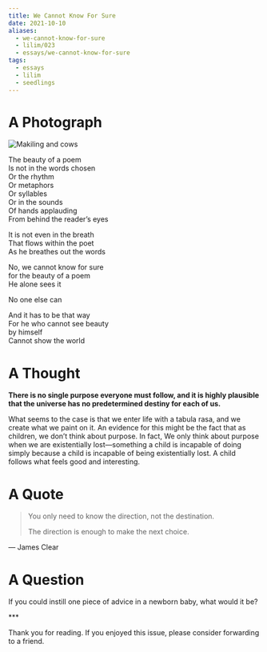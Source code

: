```yaml
---
title: We Cannot Know For Sure
date: 2021-10-10
aliases:
  - we-cannot-know-for-sure
  - lilim/023
  - essays/we-cannot-know-for-sure
tags:
  - essays
  - lilim
  - seedlings
---
```

# A Photograph

![Makiling and cows](Makiling-and-cows.jpg)

The beauty of a poem  
Is not in the words chosen  
Or the rhythm  
Or metaphors  
Or syllables  
Or in the sounds  
Of hands applauding  
From behind the reader’s eyes  

It is not even in the breath  
That flows within the poet  
As he breathes out the words  

No, we cannot know for sure  
for the beauty of a poem  
He alone sees it  

No one else can  

And it has to be that way  
For he who cannot see beauty  
by himself  
Cannot show the world  

# A Thought

**There is no single purpose everyone must follow, and it is highly plausible that the universe has no predetermined destiny for each of us.**

What seems to the case is that we enter life with a tabula rasa, and we create what we paint on it. An evidence for this might be the fact that as children, we don’t think about purpose. In fact, We only think about purpose when we are existentially lost—something a child is incapable of doing simply because a child is incapable of being existentially lost. A child follows what feels good and interesting.

# A Quote

> You only need to know the direction, not the destination.
>
>The direction is enough to make the next choice.

— James Clear

# A Question

If you could instill one piece of advice in a newborn baby, what would it be?

\***

Thank you for reading. If you enjoyed this issue, please consider forwarding to a friend.